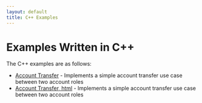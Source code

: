 ```yaml
---
layout: default
title: C++ Examples
---
```


# Examples Written in C++

The C++ examples are as follows:

- [Account Transfer](account) - Implements a simple account transfer use case between two account roles
- [Account Transfer, html](verbatim) - Implements a simple account transfer use case between two account roles